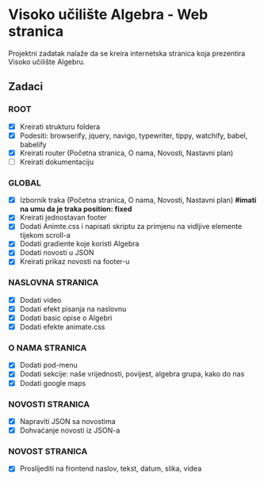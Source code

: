 # Visoko učilište Algebra - Web stranica

Projektni zadatak nalaže da se kreira internetska stranica koja prezentira Visoko učilište Algebru.

## Zadaci

### ROOT
- [X] Kreirati strukturu foldera
- [X] Podesiti: browserify, jquery, navigo, typewriter, tippy, watchify, babel, babelify
- [X] Kreirati router (Početna stranica, O nama, Novosti, Nastavni plan)
- [ ] Kreirati dokumentaciju

### GLOBAL
- [X] Izbornik traka (Početna stranica, O nama, Novosti, Nastavni plan) **#imati na umu da je traka position: fixed**
- [X] Kreirati jednostavan footer
- [X] Dodati Animte.css i napisati skriptu za primjenu na vidljive elemente tijekom scroll-a
- [X] Dodati gradiente koje koristi Algebra
- [X] Dodati novosti u JSON
- [X] Kreirati prikaz novosti na footer-u

### NASLOVNA STRANICA
- [X] Dodati video
- [X] Dodati efekt pisanja na naslovnu
- [X] Dodati basic opise o Algebri
- [X] Dodati efekte animate.css

### O NAMA STRANICA
- [X] Dodati pod-menu
- [X] Dodati sekcije: naše vrijednosti, povijest, algebra grupa, kako do nas
- [X] Dodati google maps

### NOVOSTI STRANICA
- [X] Napraviti JSON sa novostima
- [X] Dohvaćanje novosti iz JSON-a

### NOVOST STRANICA
- [X] Proslijediti na frontend naslov, tekst, datum, slika, videa

